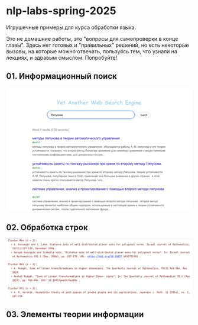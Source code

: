 # nlp-labs-spring-2025

Игрушечные примеры для курса обработки языка.

Это не домашние работы, это "вопросы для самопроверки в конце главы". Здесь нет готовых и "правильных" решений, но есть некоторые *вызовы*, на которые можно отвечать, пользуясь тем, что узнали на лекциях, и здравым смыслом. Попробуйте!

## 01. Информационный поиск

![img](01_information_retrieval/dummy_engine.jpg)

## 02. Обработка строк

![img](02_string_processing/broken_bibliography.jpg)

## 03. Элементы теории информации




